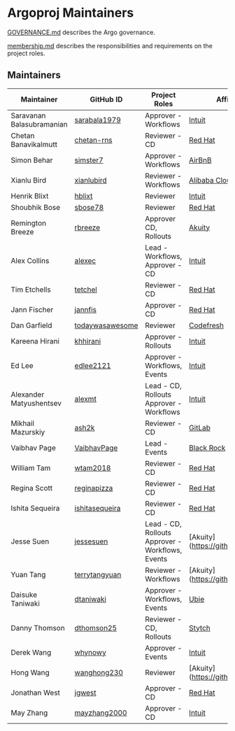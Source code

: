 # Argoproj Maintainers

[GOVERNANCE.md](https://github.com/argoproj/argoproj/blob/master/community/GOVERNANCE.md) describes the Argo governance.

[membership.md](https://github.com/argoproj/argoproj/blob/master/community/membership.md) describes the responsibilities and requirements on the project roles. 

## Maintainers

| Maintainer | GitHub ID | Project Roles | Affiliation | Has Vote
| --------------- | --------- | ----------- | ----------- | --------- | 
| Saravanan Balasubramanian| [sarabala1979](https://github.com/sarabala1979) | Approver - Workflows | [Intuit](https://www.github.com/intuit/) | Yes |
| Chetan Banavikalmutt | [chetan-rns](https://github.com/chetan-rns) | Reviewer - CD | [Red Hat](https://www.github.com/redhat/) | Yes |
| Simon Behar| [simster7](https://github.com/simster7) | Approver - Workflows | [AirBnB](https://www.github.com/airbnb/) | Yes |
| Xianlu Bird | [xianlubird](https://github.com/xianlubird) | Reviewer - Workflows | [Alibaba Cloud](https://github.com/aliyun) | Yes |
| Henrik Blixt | [hblixt](https://github.com/hblixt) | Reviewer | [Intuit](https://www.github.com/intuit/) | Yes |
| Shoubhik Bose | [sbose78](https://github.com/sbose78) | Reviewer | [Red Hat](https://www.github.com/redhat/) | Yes |
| Remington Breeze | [rbreeze](https://github.com/rbreeze) | Approver CD, Rollouts | [Akuity](https://github.com/akuity/) | Yes |
| Alex Collins| [alexec](https://github.com/alexec) | Lead - Workflows, Approver - CD  | [Intuit](https://www.github.com/intuit/) | Yes |
| Tim Etchells | [tetchel](https://github.com/tetchel) | Reviewer - CD | [Red Hat](https://www.github.com/redhat/) | Yes |
| Jann Fischer| [jannfis](https://github.com/jannfis) | Approver - CD | [Red Hat](https://www.github.com/redhat/) | Yes |
| Dan Garfield| [todaywasawesome](https://github.com/todaywasawesome) | Reviewer | [Codefresh](https://www.github.com/codefresh/) | Yes |
| Kareena Hirani| [khhirani](https://github.com/khhirani) | Approver - Rollouts | [Intuit](https://www.github.com/intuit/) | Yes |
| Ed Lee| [edlee2121](https://github.com/edlee2121) | Approver - Workflows, Events | [Intuit](https://www.github.com/intuit/) | Yes |
| Alexander Matyushentsev | [alexmt](https://github.com/jessesuen) | Lead - CD, Rollouts Approver - Workflows | [Intuit](https://www.github.com/intuit/) | Yes |
| Mikhail Mazurskiy | [ash2k](https://github.com/ash2k) | Reviewer - CD | [GitLab](https://www.github.com/gitlab/) | Yes |
| Vaibhav Page| [VaibhavPage](https://github.com/VaibhavPage) | Lead - Events | [Black Rock](https://www.github.com/blackrock/) | Yes |
| William Tam | [wtam2018](https://github.com/wtam2018) | Reviewer - CD | [Red Hat](https://www.github.com/redhat/) | Yes |
| Regina Scott| [reginapizza](https://github.com/reginapizza) | Reviewer - CD | [Red Hat](https://www.github.com/redhat/) | Yes |
| Ishita Sequeira | [ishitasequeira](https://github.com/ishitasequeira) | Reviewer - CD | [Red Hat](https://www.github.com/redhat/) | Yes |
| Jesse Suen | [jessesuen](https://github.com/jessesuen) | Lead - CD, Rollouts Approver - Workflows, Events | [Akuity](https://github.com/akuity/ | Yes |
| Yuan Tang| [terrytangyuan](https://github.com/terrytangyuan) | Reviewer - Workflows | [Akuity](https://github.com/akuity/ | Yes |
| Daisuke Taniwaki| [dtaniwaki](https://github.com/dtaniwaki) | Approver - Workflows, Events | [Ubie](https://ubie.life/) | Yes |
| Danny Thomson| [dthomson25](https://github.com/dthomson25) | Reviewer - CD, Rollouts | [Stytch](https://www.github.com/stytchauth/) | Yes |
| Derek Wang | [whynowy](https://github.com/whynowy) | Approver - Events | [Intuit](https://www.github.com/intuit/) | Yes |
| Hong Wang | [wanghong230](https://github.com/wanghong230) | Reviewer | [Akuity](https://github.com/akuity/ | Yes |
| Jonathan West| [jgwest](https://github.com/jgwest) | Approver - CD | [Red Hat](https://www.github.com/redhat/) | Yes |
| May Zhang | [mayzhang2000](https://github.com/mayzhang2000) | Approver - CD | [Intuit](https://www.github.com/intuit/) | Yes |
